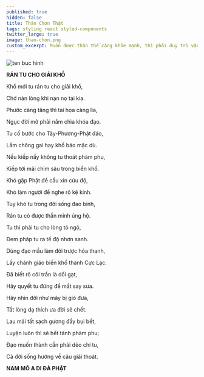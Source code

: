 ```yaml
---
published: true
hidden: false
title: Thân Chơn Thật
tags: styling react styled-components
twitter_large: true
image: than-chon.png
custom_excerpt: Muốn được thân thể càng khỏe mạnh, thì phải duy trì vận động, cân bằng dinh dưỡng, thường xuyên nghỉ ngơi cũng rất quan trọng.
---
```


![ten buc hinh](http://www.thegioiphatgiao.vn/wp-content/uploads/2013/03/200610221-550x412.jpg "ten buc hinh")

**RÁN TU CHO GIẢI KHỔ**

Khổ mới tu rán tu cho giải khổ,

Chớ nản lòng khi nạn nọ tai kia.

Phước càng tăng thì tai họa càng lìa, 

Ngục đời mở phải nắm chìa khóa đạo. 

Tu cố bước cho Tây-Phương-Phật đáo, 

Lắm chông gai hay khổ báo mặc dù. 

Nếu kiếp nầy không tu thoát phàm phu, 

Kiếp tới mãi chìm sâu trong biển khổ.

Khó gặp Phật để cầu xin cứu độ,

Khó làm người để nghe rõ kệ kinh.

Tuy khó tu trong đời sống đao binh,

Rán tu có được thần minh ủng hộ.

Tu thì phải tu cho lòng tỏ ngộ,

Đem pháp tu ra tế độ nhơn sanh.

Dùng đạo mầu làm đời trược hóa thanh, 

Lấy chánh giáo biến khổ thành Cực Lạc. 

Đã biết rõ cõi trần là dối gạt,

Hãy quyết tu đừng để mắt say sưa.

Hãy nhìn đời như mây bị gió đưa,

Tất lòng dạ thích ưa đời sẽ chết.

Lau mãi tất sạch gương đầy bụi bết, 

Luyện luôn thì sẽ hết tánh phàm phu; 

Đạo muốn thành cần phải dẻo chí tu,

Cả đời sống hướng về câu giải thoát. 

**NAM MÔ A DI ĐÀ PHẬT**